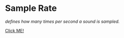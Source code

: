# Sample Rate

_defines how many times per second a sound is sampled._

[Click ME!](https://www.youtube.com/watch?v=fZzMXdxbOes)
